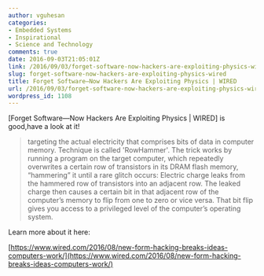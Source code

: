 ```yaml
---
author: vguhesan
categories:
- Embedded Systems
- Inspirational
- Science and Technology
comments: true
date: 2016-09-03T21:05:01Z
link: /2016/09/03/forget-software-now-hackers-are-exploiting-physics-wired/
slug: forget-software-now-hackers-are-exploiting-physics-wired
title: Forget Software—Now Hackers Are Exploiting Physics | WIRED
url: /2016/09/03/forget-software-now-hackers-are-exploiting-physics-wired/
wordpress_id: 1108
---
```


[Forget Software—Now Hackers Are Exploiting Physics | WIRED] is good,have a look at it!


<blockquote>targeting the actual electricity that comprises bits of data in computer memory. Technique is called 'RowHammer'. The trick works by running a program on the target computer, which repeatedly overwrites a certain row of transistors in its DRAM flash memory, “hammering” it until a rare glitch occurs: Electric charge leaks from the hammered row of transistors into an adjacent row. The leaked charge then causes a certain bit in that adjacent row of the computer’s memory to flip from one to zero or vice versa. That bit flip gives you access to a privileged level of the computer’s operating system.</blockquote>


Learn more about it here:

[https://www.wired.com/2016/08/new-form-hacking-breaks-ideas-computers-work/](https://www.wired.com/2016/08/new-form-hacking-breaks-ideas-computers-work/)
